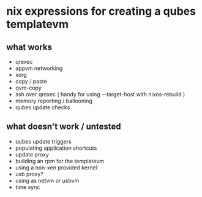 # nix expressions for creating a qubes templatevm

## what works
- qrexec
- appvm networking
- xorg
- copy / paste
- qvm-copy
- ssh over qrexec ( handy for using --target-host with nixos-rebuild )
- memory reporting / ballooning
- qubes update checks

## what doesn't work / untested
- qubes update triggers
- populating application shortcuts
- update proxy
- building an rpm for the templatevm
- using a non-xen provided kernel
- usb proxy?
- using as netvm or usbvm
- time sync

